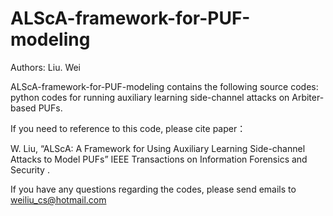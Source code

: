 # ALScA-framework-for-PUF-modeling

Authors:  Liu. Wei

ALScA-framework-for-PUF-modeling contains the following source codes: python codes for running auxiliary learning side-channel attacks on Arbiter-based PUFs.

If you need to reference to this code, please cite paper：

W. Liu,   “ALScA: A Framework for Using Auxiliary Learning Side-channel Attacks to Model PUFs” IEEE Transactions on Information Forensics and Security .

If you have any questions regarding the codes, please send emails to weiliu_cs@hotmail.com
